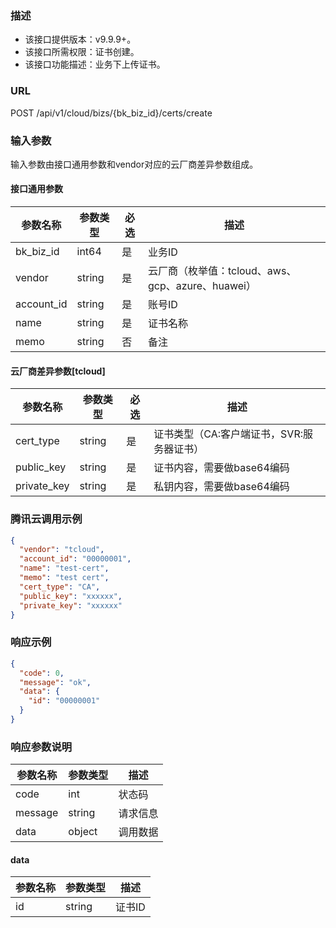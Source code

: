### 描述

- 该接口提供版本：v9.9.9+。
- 该接口所需权限：证书创建。
- 该接口功能描述：业务下上传证书。

### URL

POST /api/v1/cloud/bizs/{bk_biz_id}/certs/create

### 输入参数

输入参数由接口通用参数和vendor对应的云厂商差异参数组成。

#### 接口通用参数

| 参数名称      | 参数类型 | 必选 | 描述                                          |
|--------------|--------|------|----------------------------------------------|
| bk_biz_id    | int64  | 是   | 业务ID                                        |
| vendor       | string | 是   | 云厂商（枚举值：tcloud、aws、gcp、azure、huawei） |
| account_id   | string | 是   | 账号ID                                        |
| name         | string | 是   | 证书名称                                       |
| memo         | string | 否   | 备注                                          |

#### 云厂商差异参数[tcloud]

| 参数名称      | 参数类型 | 必选 | 描述                                          |
|--------------|--------|------|----------------------------------------------|
| cert_type    | string | 是   | 证书类型（CA:客户端证书，SVR:服务器证书）          |
| public_key   | string | 是   | 证书内容，需要做base64编码                       |
| private_key  | string | 是   | 私钥内容，需要做base64编码                       |

### 腾讯云调用示例

```json
{
  "vendor": "tcloud",
  "account_id": "00000001",
  "name": "test-cert",
  "memo": "test cert",
  "cert_type": "CA",
  "public_key": "xxxxxx",
  "private_key": "xxxxxx"
}
```

### 响应示例

```json
{
  "code": 0,
  "message": "ok",
  "data": {
    "id": "00000001"
  }
}
```

### 响应参数说明

| 参数名称 | 参数类型 | 描述    |
|---------|--------|---------|
| code    | int    | 状态码   |
| message | string | 请求信息 |
| data    | object | 调用数据 |

#### data

| 参数名称 | 参数类型 | 描述        |
|---------|--------|------------|
| id      | string | 证书ID      |
